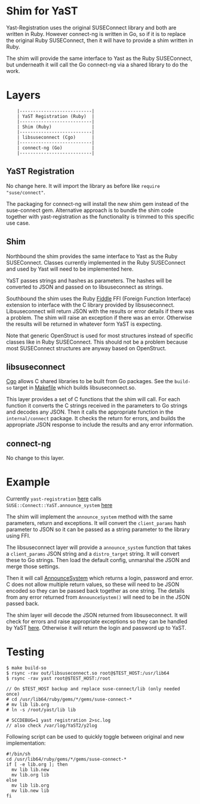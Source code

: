 # Shim for YaST

Yast-Registration uses the original SUSEConnect library and both are written in Ruby. However connect-ng is written in Go, so if it is to replace the original Ruby SUSEConnect, then it will have to provide a shim written in Ruby.

The shim will provide the same interface to Yast as the Ruby SUSEConnect, but underneath it will call the Go connect-ng via a shared library to do the work.

# Layers

```
    |---------------------------|
    | YaST Registration (Ruby)  |
    |---------------------------|
    | Shim (Ruby)               |
    |---------------------------|
    | libsuseconnect (Cgo)      |
    |---------------------------|
    | connect-ng (Go)           |
    |---------------------------|

```

## YaST Registration

No change here. It will import the library as before like `require "suse/connect"`.

The packaging for connect-ng will install the new shim gem instead of the suse-connect gem.
Alternative approach is to bundle the shim code together with yast-registration as the functionality is trimmed to this specific use case.

## Shim

Northbound the shim provides the same interface to Yast as the Ruby SUSEConnect. Classes currently implemented in the Ruby SUSEConnect and used by Yast will need to be implemented here.

YaST passes strings and hashes as parameters. The hashes will be converted to JSON and passed on to libsuseconnect as strings.

Southbound the shim uses the Ruby [Fiddle](https://github.com/ruby/fiddle) FFI (Foreign Function Interface) extension to interface with the C library provided by libsuseconnect. Libsuseconnect will return JSON with the results or error details if there was a problem. The shim will raise an exception if there was an error. Otherwise the results will be returned in whatever form YaST is expecting.

Note that generic OpenStruct is used for most structures instead of specific classes like in Ruby SUSEConnect. This should not be a problem because most SUSEConnect structures are anyway based on OpenStruct.

## libsuseconnect

[Cgo](https://golang.org/cmd/cgo/) allows C shared libraries to be built from Go packages. See the `build-so` target in [Makefile](../Makefile) which builds libsuseconnect.so.

This layer provides a set of C functions that the shim will call. For each function it converts the C strings received in the parameters to Go strings and decodes any JSON. Then it calls the appropriate function in the `internal/connect` package. It checks the return for errors, and builds the appropriate JSON response to include the results and any error information.

## connect-ng

No change to this layer.

# Example

Currently `yast-registration` [here](https://github.com/yast/yast-registration/blob/134f553e0a0ea75e94b095cfd1fa1fb0fa9bca75/src/lib/registration/registration.rb#L58) calls `SUSE::Connect::YaST.announce_system` [here](https://github.com/SUSE/connect/blob/1b377c95cd08e4e536cbf3d6707eaa1ef21c412e/lib/suse/connect/yast.rb#L21-L28)

The shim will implement the `announce_system` method with the same parameters, return and exceptions. It will convert the `client_params` hash parameter to JSON so it can be passed as a string parameter to the library using FFI.

The libsuseconnect layer will provide a `announce_system` function that takes a `client_params` JSON string and a `distro_target` string. It will convert these to Go strings. Then load the default config, unmarshal the JSON and merge those settings.

Then it will call [AnnounceSystem](https://github.com/SUSE/connect-ng/blob/c534203603e3c7d5c3064c1de340b2195996992a/internal/connect/client.go#L174) which returns a login, password and error. C does not allow multiple return values, so these will need to be JSON encoded so they can be passed back together as one string. The details from any error returned from `AnnounceSystem()` will need to be in the JSON passed back.

The shim layer will decode the JSON returned from libsuseconnect. It will check for errors and raise appropriate exceptions so they can be handled by YaST [here](https://github.com/yast/yast-registration/blob/134f553e0a0ea75e94b095cfd1fa1fb0fa9bca75/src/lib/registration/connect_helpers.rb#L63). Otherwise it will return the login and password up to YaST.

# Testing

```
$ make build-so
$ rsync -rav out/libsuseconnect.so root@$TEST_HOST:/usr/lib64
$ rsync -rav yast root@$TEST_HOST:/root

// On $TEST_HOST backup and replace suse-connect/lib (only needed once)
# cd /usr/lib64/ruby/gems/*/gems/suse-connect-*
# mv lib lib.org
# ln -s /root/yast/lib lib

# SCCDEBUG=1 yast registration 2>sc.log
// also check /var/log/YaST2/y2log
```

Following script can be used to quickly toggle between original and new implementation:

```
#!/bin/sh
cd /usr/lib64/ruby/gems/*/gems/suse-connect-*
if [ -e lib.org ]; then
  mv lib lib.new
  mv lib.org lib
else
  mv lib lib.org
  mv lib.new lib
fi
```
